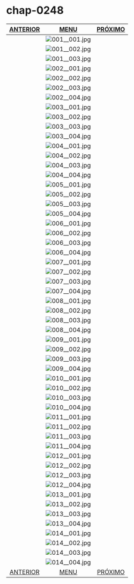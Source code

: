 # chap-0248
|[ANTERIOR](/chap-0247/readme.md)|[MENU](/readme.md)|[PRÓXIMO](/chap-0249/readme.md)|
 |:--:|:--:|:--:|
||![001__001.jpg](001__001.jpg)||
||![001__002.jpg](001__002.jpg)||
||![001__003.jpg](001__003.jpg)||
||![002__001.jpg](002__001.jpg)||
||![002__002.jpg](002__002.jpg)||
||![002__003.jpg](002__003.jpg)||
||![002__004.jpg](002__004.jpg)||
||![003__001.jpg](003__001.jpg)||
||![003__002.jpg](003__002.jpg)||
||![003__003.jpg](003__003.jpg)||
||![003__004.jpg](003__004.jpg)||
||![004__001.jpg](004__001.jpg)||
||![004__002.jpg](004__002.jpg)||
||![004__003.jpg](004__003.jpg)||
||![004__004.jpg](004__004.jpg)||
||![005__001.jpg](005__001.jpg)||
||![005__002.jpg](005__002.jpg)||
||![005__003.jpg](005__003.jpg)||
||![005__004.jpg](005__004.jpg)||
||![006__001.jpg](006__001.jpg)||
||![006__002.jpg](006__002.jpg)||
||![006__003.jpg](006__003.jpg)||
||![006__004.jpg](006__004.jpg)||
||![007__001.jpg](007__001.jpg)||
||![007__002.jpg](007__002.jpg)||
||![007__003.jpg](007__003.jpg)||
||![007__004.jpg](007__004.jpg)||
||![008__001.jpg](008__001.jpg)||
||![008__002.jpg](008__002.jpg)||
||![008__003.jpg](008__003.jpg)||
||![008__004.jpg](008__004.jpg)||
||![009__001.jpg](009__001.jpg)||
||![009__002.jpg](009__002.jpg)||
||![009__003.jpg](009__003.jpg)||
||![009__004.jpg](009__004.jpg)||
||![010__001.jpg](010__001.jpg)||
||![010__002.jpg](010__002.jpg)||
||![010__003.jpg](010__003.jpg)||
||![010__004.jpg](010__004.jpg)||
||![011__001.jpg](011__001.jpg)||
||![011__002.jpg](011__002.jpg)||
||![011__003.jpg](011__003.jpg)||
||![011__004.jpg](011__004.jpg)||
||![012__001.jpg](012__001.jpg)||
||![012__002.jpg](012__002.jpg)||
||![012__003.jpg](012__003.jpg)||
||![012__004.jpg](012__004.jpg)||
||![013__001.jpg](013__001.jpg)||
||![013__002.jpg](013__002.jpg)||
||![013__003.jpg](013__003.jpg)||
||![013__004.jpg](013__004.jpg)||
||![014__001.jpg](014__001.jpg)||
||![014__002.jpg](014__002.jpg)||
||![014__003.jpg](014__003.jpg)||
||![014__004.jpg](014__004.jpg)||
|[ANTERIOR](/chap-0247/readme.md)|[MENU](/readme.md)|[PRÓXIMO](/chap-0249/readme.md)|
